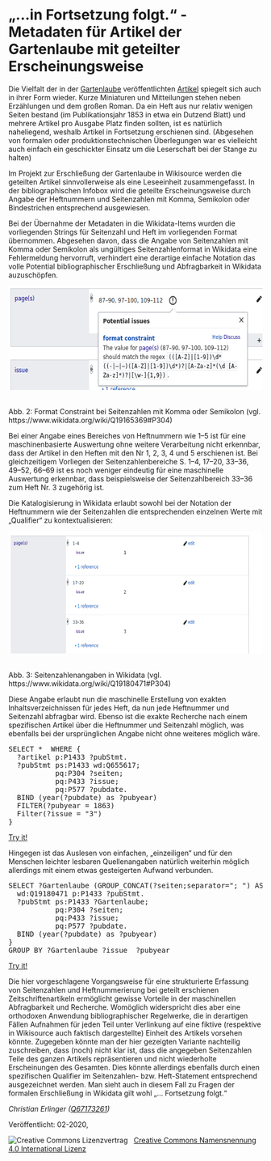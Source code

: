 <h1 id="in-fortsetzung-folgt.---metadaten-für-artikel-der-gartenlaube-mit-geteilter-erscheinungsweise">„...in Fortsetzung folgt.“ - Metadaten für Artikel der Gartenlaube mit geteilter Erscheinungsweise</h1>
<p></p>
<p>Die Vielfalt der in der <a href="https://de.wikipedia.org/wiki/Die_Gartenlaube">Gartenlaube</a> veröffentlichten <a href="https://de.wikisource.org/wiki/Die_Gartenlaube">Artikel</a> spiegelt sich auch in ihrer Form wieder. Kurze Miniaturen und Mitteilungen stehen neben Erzählungen und dem großen Roman. Da ein Heft aus nur relativ wenigen Seiten bestand (im Publikationsjahr 1853 in etwa ein Dutzend Blatt) und mehrere Artikel pro Ausgabe Platz finden sollten, ist es natürlich naheliegend, weshalb Artikel in Fortsetzung erschienen sind. (Abgesehen von formalen oder produktionstechnischen Überlegungen war es vielleicht auch einfach ein geschickter Einsatz um die Leserschaft bei der Stange zu halten)</p>
<p></p>
<p>Im Projekt zur Erschließung der Gartenlaube in Wikisource werden die geteilten Artikel sinnvollerweise als eine Leseeinheit zusammengefasst. In der bibliographischen Infobox wird die geteilte Erscheinungsweise durch Angabe der Heftnummern und Seitenzahlen mit Komma, Semikolon oder Bindestrichen entsprechend ausgewiesen.</p>
<p></p>
<p></p>
<p>Bei der Übernahme der Metadaten in die Wikidata-Items wurden die vorliegenden Strings für Seitenzahl und Heft im vorliegenden Format übernommen. Abgesehen davon, dass die Angabe von Seitenzahlen mit Komma oder Semikolon als ungültiges Seitenzahlenformat in Wikidata eine Fehlermeldung hervorruft, verhindert eine derartige einfache Notation das volle Potential bibliographischer Erschließung und Abfragbarkeit in Wikidata auzuschöpfen.</p>
<p></p>
<div class="figure">
<img src="./Pictures/1000020100000264000000CD95FEAC5CFD77C72F.png" alt=" Abb. 2: Format Constraint bei Seitenzahlen mit Komma oder Semikolon (vgl. https://www.wikidata.org/wiki/Q19165369#P304)" width="612" height="205" />
<p class="caption"><br />
Abb. 2: Format Constraint bei Seitenzahlen mit Komma oder Semikolon (vgl. https://www.wikidata.org/wiki/Q19165369#P304)</p>
</div>
<p>Bei einer Angabe eines Bereiches von Heftnummern wie 1–5 ist für eine maschinenbasierte Auswertung ohne weitere Verarbeitung nicht erkennbar, dass der Artikel in den Heften mit den Nr 1, 2, 3, 4 und 5 erschienen ist. Bei gleichzeitigem Vorliegen der Seitenzahlenbereiche S. 1–4, 17–20, 33–36, 49–52, 66–69 ist es noch weniger eindeutig für eine maschinelle Auswertung erkennbar, dass beispielsweise der Seitenzahlbereich 33–36 zum Heft Nr. 3 zugehörig ist. </p>
<p></p>
<p>Die Katalogisierung in Wikidata erlaubt sowohl bei der Notation der Heftnummern wie der Seitenzahlen die entsprechenden einzelnen Werte mit „Qualifier“ zu kontextualisieren: </p>
<div class="figure">
<img src="./Pictures/10000201000003680000014896B419731CE57A25.png" alt=" Abb. 3: Seitenzahlenangaben in Wikidata (vgl. https://www.wikidata.org/wiki/Q19180471#P304)" width="642" height="241" />
<p class="caption"><br />
Abb. 3: Seitenzahlenangaben in Wikidata (vgl. https://www.wikidata.org/wiki/Q19180471#P304)</p>
</div>
<p>Diese Angabe erlaubt nun die maschinelle Erstellung von exakten Inhaltsverzeichnissen für jedes Heft, da nun jede Heftnummer und Seitenzahl abfragbar wird. Ebenso ist die exakte Recherche nach einem spezifischen Artikel über die Heftnummer und Seitenzahl möglich, was ebenfalls bei der ursprünglichen Angabe nicht ohne weiteres möglich wäre.</p>
<p><pre>
SELECT *  WHERE {
  ?artikel p:P1433 ?pubStmt.
  ?pubStmt ps:P1433 wd:Q655617;
           pq:P304 ?seiten;
           pq:P433 ?issue;
           pq:P577 ?pubdate.
  BIND (year(?pubdate) as ?pubyear) 
  FILTER(?pubyear = 1863)
  Filter(?issue = "3")
}
</pre><a href="https://w.wiki/HU4">Try it!</a></p>

<p>Hingegen ist das Auslesen von einfachen, „einzeiligen“ und für den Menschen leichter lesbaren Quellenangaben natürlich weiterhin möglich allerdings mit einem etwas gesteigerten Aufwand verbunden.</p>
<p><pre>
SELECT ?Gartenlaube (GROUP_CONCAT(?seiten;separator="; ") AS ?pages) ?issue ?pubyear WHERE {
  wd:Q19180471 p:P1433 ?pubStmt.
  ?pubStmt ps:P1433 ?Gartenlaube;
           pq:P304 ?seiten;
           pq:P433 ?issue;
           pq:P577 ?pubdate.
  BIND (year(?pubdate) as ?pubyear) 
}
GROUP BY ?Gartenlaube ?issue  ?pubyear
</pre><a href="https://w.wiki/HU5">Try it!</a></p>

<p>Die hier vorgeschlagene Vorgangsweise für eine strukturierte Erfassung von Seitenzahlen und Heftnummerierung bei geteilt erschienen Zeitschriftenartikeln ermöglicht gewisse Vorteile in der maschinellen Abfragbarkeit und Recherche. Womöglich widerspricht dies aber eine orthodoxen Anwendung bibliographischer Regelwerke, die in derartigen Fällen Aufnahmen für jeden Teil unter Verlinkung auf eine fiktive (respektive in Wikisource auch faktisch dargestellte) Einheit des Artikels vorsehen könnte. Zugegeben könnte man der hier gezeigten Variante nachteilig zuschreiben, dass (noch) nicht klar ist, dass die angegeben Seitenzahlen Teile des ganzen Artikels repräsentieren und nicht wiederholte Erscheinungen des Gesamten. Dies könnte allerdings ebenfalls durch einen spezifischen Qualifier im Seitenzahlen- bzw. Heft-Statement entsprechend ausgezeichnet werden. Man sieht auch in diesem Fall zu Fragen der formalen Erschließung in Wikidata gilt wohl „… Fortsetzung folgt.“</p>

<p><em>Christian Erlinger (</em><a href="https://www.wikidata.org/wiki/Q67173261"><em>Q67173261</em></a><em>)</em></p>

<p>Veröffentlicht: 02-2020, </p>
<img alt="Creative Commons Lizenzvertrag" style="border-width:0" src="https://i.creativecommons.org/l/by/4.0/80x15.png" />&nbsp;&nbsp;&nbsp;<a rel="license" href="http://creativecommons.org/licenses/by/4.0/">Creative Commons Namensnennung 4.0 International Lizenz</a> <a rel="license" href="http://creativecommons.org/licenses/by/4.0/">
<script src="https://hypothes.is/embed.js" async></script>
